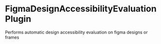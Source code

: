 # FigmaDesignAccessibilityEvaluationPlugin
Performs automatic design accessibility evaluation on figma designs or frames
